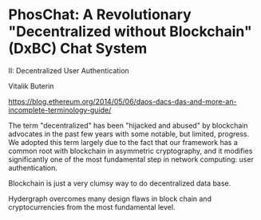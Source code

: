 # PhosChat: A Revolutionary "Decentralized without Blockchain" (DxBC) Chat System

II: Decentralized User Authentication

Vitalik Buterin

https://blog.ethereum.org/2014/05/06/daos-dacs-das-and-more-an-incomplete-terminology-guide/

The term "decentralized" has been "hijacked and abused" by blockchain advocates in the past few years with some notable, but limited, progress. We adopted this term largely due to the fact that our framework has a common root with blockchain in asymmetric cryptography, and it modifies significantly one of the most fundamental step in network computing: user authentication.

Blockchain is just a very clumsy way to do decentralized data base.

Hydergraph overcomes many design flaws in block chain and cryptocurrencies from the most fundamental level.

